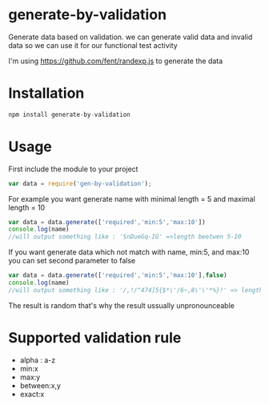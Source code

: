 # generate-by-validation
Generate data based on validation. we can generate valid data and invalid data so we can use it for our functional test activity

I'm using https://github.com/fent/randexp.js to generate the data

# Installation
  ```javascript
  npm install generate-by-validation
  ```
  
# Usage
First include the module to your project
  ```javascript
  var data = require('gen-by-validation');
  ```
For example you want generate name with minimal length = 5 and maximal length = 10
  ```javascript
  var data = data.generate(['required','min:5','max:10'])
  console.log(name)
  //will output something like : 'SnDueGq-IG' =>length beetwen 5-10 
  ```

If you want generate data which not match with name, min:5, and max:10 you can set second parameter to false
  ```javascript
  var data = data.generate(['required','min:5','max:10'],false)
  console.log(name)
  //will output something like : '/,!/"474]5{$*\'/6~,8\'\'*%}!' => length more than 10
  ```

The result is random that's why the result ussually unpronounceable 

# Supported validation rule

- alpha : a-z
- min:x
- max:y
- between:x,y
- exact:x


